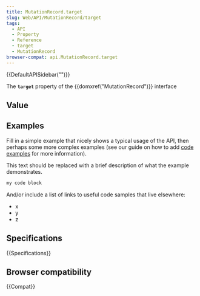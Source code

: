 ```yaml
---
title: MutationRecord.target
slug: Web/API/MutationRecord/target
tags:
  - API
  - Property
  - Reference
  - target
  - MutationRecord
browser-compat: api.MutationRecord.target
---
```

{{DefaultAPISidebar("")}}

The **`target`** property of the {{domxref("MutationRecord")}} interface 

## Value



## Examples

Fill in a simple example that nicely shows a typical usage of the API, then perhaps some more complex examples (see our guide on how to add [code examples](/en-US/docs/MDN/Contribute/Structures/Code_examples) for more information).

This text should be replaced with a brief description of what the example demonstrates.

```js
my code block
```

And/or include a list of links to useful code samples that live elsewhere:

*   x
*   y
*   z

## Specifications

{{Specifications}}

## Browser compatibility

{{Compat}}


